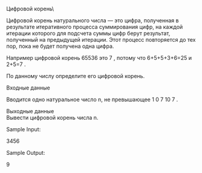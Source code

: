 Цифровой корень\

Цифровой корень натурального числа — это цифра, полученная в результате итеративного процесса суммирования цифр, на каждой итерации которого для подсчета суммы цифр берут результат, полученный на предыдущей итерации. Этот процесс повторяется до тех пор, пока не будет получена одна цифра.

Например цифровой корень 65536 это 7 , потому что 6+5+5+3+6=25 и 2+5=7 .

По данному числу определите его цифровой корень.

Входные данные

Вводится одно натуральное число n, не превышающее
1
0
7
10
7
.

Выходные данные\
Вывести цифровой корень числа n.

Sample Input:

3456

Sample Output:

9